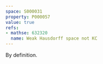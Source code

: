```yaml
---
space: S000031
property: P000057
value: true
refs:
- mathse: 632320
  name: Weak Hausdorff space not KC
---
```


By definition.
